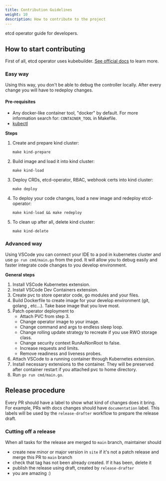 ```yaml
---
title: Contribution Guidelines
weight: 10
description: How to contribute to the project
---
```


etcd operator guide for developers.

## How to start contributing
First of all, etcd operator uses kubebuilder. [See official docs](https://book.kubebuilder.io/introduction) to learn
more.

### Easy way
Using this way, you don't be able to debug the controller locally. After every change you will have to redeploy changes.

#### Pre-requisites
- Any docker-like container tool, "docker" by default. For more information search for: `CONTAINER_TOOL` in Makefile.
- [kubectl](https://kubernetes.io/docs/tasks/tools/#kubectl)

**Steps**
1. Create and prepare kind cluster:
    ```shell
    make kind-prepare
    ```

2. Build image and load it into kind cluster:
    ```shell
    make kind-load
    ```

3. Deploy CRDs, etcd-operator, RBAC, webhook certs into kind cluster:
    ```shell
    make deploy
    ```

4. To deploy your code changes, load a new image and redeploy etcd-operator:
    ```shell
    make kind-load && make redeploy
    ```

5. To clean up after all, delete kind cluster:
    ```shell
    make kind-delete
    ```
### Advanced way
Using VSCode you can connect your IDE to a pod in kubernetes cluster and use `go run cmd/main.go` from the pod.
It will allow you to debug easily and faster integrate code changes to you develop environment.

**General steps**
1. Install VSCode Kubernetes extension.
2. Install VSCode Dev Containers extension.
3. Create pvc to store operator code, go modules and your files.
4. Build Dockerfile to create image for your develop environment (git, golang , etc...). Take base image that you love
most.
5. Patch operator deployment to
   * Attach PVC from step 3.
   * Change operator image to your image.
   * Change command and args to endless sleep loop.
   * Change rolling update strategy to recreate if you use RWO storage class.
   * Change security context RunAsNonRoot to false.
   * Increase requests and limits.
   * Remove readiness and liveness probes.
6. Attach VSCode to a running container through Kubernetes extension.
7. Install necessary extensions to the container. They will be preserved after container restart if you attached pvc to
home directory.
8. Run `go run cmd/main.go`.


## Release procedure
Every PR should have a label to show what kind of changes does it bring. For example, PRs with docs changes should have
`documentation` label. This labels will be used by the `release-drafter` workflow to prepare the release draft.

### Cutting off a release
When all tasks for the release are merged to `main` branch, maintainer should

- create new minor or major version in `site` if it's not a patch release and merge this PR to `main` branch
- check that tag has not been already created. If it has been, delete it
- publish the release using draft, created by `release-drafter`
- you are amazing :)
